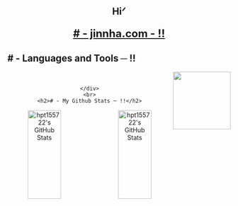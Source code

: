 <body>
  <div align="center">
    <h2 style='margin: 0;'>Hiᐟ</h2>
    <h3> <a class="webLink" style='font-size: 24px; font-weight: bold;' href="http://jinnha.com" target="_blank"> # - jinnha.com - !! </a> </h3>
  </div>
  <div>
    <h2> # - Languages and Tools ─ !! </h2>
    <div align="center">
      <img src="mongmong5.gif" style='width: 130px' align="right">
    </div>
  </div>
  <div>
    <br>
    <div align = "center" width: 60%;>
     
    </div>
    <br>
    <h2># - My Github Stats ─ !!</h2>
 <div style="display: flex; justify-content: space-between;">
    <img src="https://github-readme-stats.vercel.app/api/top-langs/?username=hpt155722&theme=buefy&show_icons=true&hide_border=true&layout=compact" alt="hpt155722's GitHub Stats" style="width: 45%; height: 200px; object-fit: cover;" />
    <img src="https://github-readme-streak-stats.herokuapp.com/?user=hpt155722&theme=buefy&hide_border=true" alt="hpt155722's GitHub Stats" style="width: 45%; height: 200px; object-fit: cover;" />
</div>
